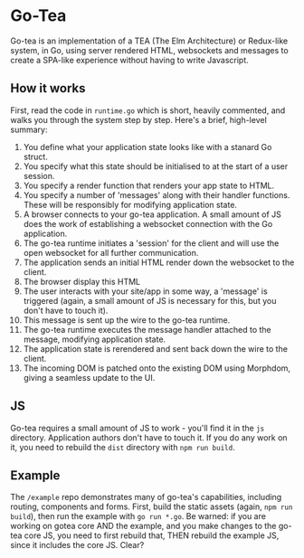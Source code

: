# Go-Tea

Go-tea is an implementation of a TEA (The Elm Architecture) or Redux-like system, in Go, using server rendered HTML, websockets and messages to create a SPA-like experience without having to write Javascript.

## How it works

First, read the code in `runtime.go` which is short, heavily commented, and walks you through the system step by step.  Here's a brief, high-level summary:

1.  You define what your application state looks like with a stanard Go struct.
2.  You specify what this state should be initialised to at the start of a user session.
3.  You specify a render function that renders your app state to HTML.
4.  You specify a number of 'messages' along with their handler functions.  These will be responsibly for modifying application state.
5.  A browser connects to your go-tea application.  A small amount of JS does the work of establishing a websocket connection with the Go application.
6.  The go-tea runtime initiates a 'session' for the client and will use the open websocket for all further communication.
7.  The application sends an initial HTML render down the websocket to the client.
8.  The browser display this HTML
9.  The user interacts with your site/app in some way, a 'message' is triggered (again, a small amount of JS is necessary for this, but you don't have to touch it).
10.  This message is sent up the wire to the go-tea runtime.
11.  The go-tea runtime executes the message handler attached to the message, modifying application state.
12.  The application state is rerendered and sent back down the wire to the client.
13.  The incoming DOM is patched onto the existing DOM using Morphdom, giving a seamless update to the UI.

## JS

Go-tea requires a small amount of JS to work - you'll find it in the `js` directory.  Application authors don't have to touch it.  If you do any work on it, you need to rebuild the `dist` directory with `npm run build`.

## Example

The `/example` repo demonstrates many of go-tea's capabilities, including routing, components and forms.  First, build the static assets (again, `npm run build`), then run the example with `go run *.go`.  Be warned: if you are working on gotea core AND the example, and you make changes to the go-tea core JS, you need to first rebuild that, THEN rebuild the example JS, since it includes the core JS. Clear?

